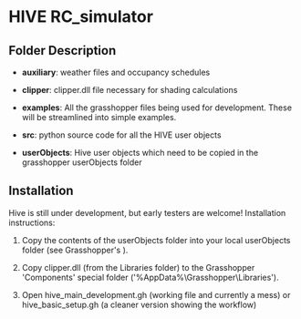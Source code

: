 # **HIVE RC_simulator** 

## Folder Description
* **auxiliary**: weather files and occupancy schedules

* **clipper**: clipper.dll file necessary for shading calculations

* **examples**: All the grasshopper files being used for development. These will be streamlined into simple examples.

* **src**: python source code for all the HIVE user objects

* **userObjects**: Hive user objects which need to be copied in the grasshopper userObjects folder


## Installation

Hive is still under development, but early testers are welcome! Installation instructions:

 1. Copy the contents of the userObjects folder into your local userObjects folder (see Grasshopper's <special folders>).

 2. Copy clipper.dll (from the Libraries folder) to the Grasshopper 'Components' special folder ('%AppData%\Grasshopper\Libraries\').

 3. Open hive_main_development.gh (working file and currently a mess) or hive_basic_setup.gh (a cleaner version showing the workflow)
